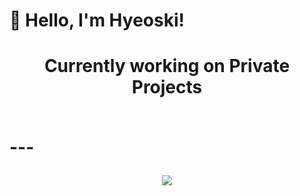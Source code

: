 <h1>👋 Hello, I'm Hyeoski!<h1/>

<p align="center">
<strong>Currently working on Private Projects</strong> <br/>
<br/>
</p>
---
<p align="center">
<img src="https://lanyard.cnrad.dev/api/774299626697523200?hideDiscrim=true"/>
</p>
